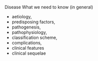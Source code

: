 

Disease
What we need to know (in general)
- aetiology, 
- predisposing factors, 
- pathogenesis, 
- pathophysiology, 
- classification scheme, 
- complications, 
- clinical features 
- clinical sequelae